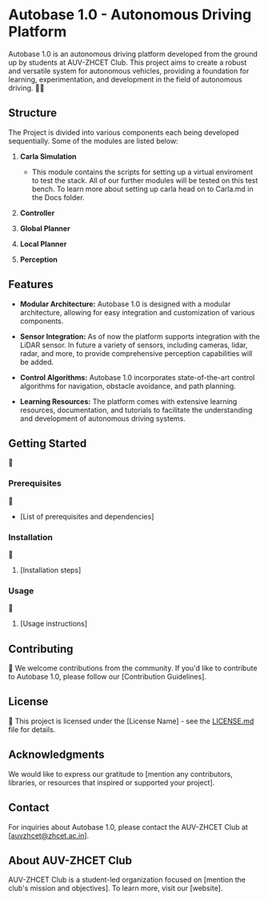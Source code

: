 # Autobase 1.0 - Autonomous Driving Platform

Autobase 1.0 is an autonomous driving platform developed from the ground up by students at AUV-ZHCET Club. This project aims to create a robust and versatile system for autonomous vehicles, providing a foundation for learning, experimentation, and development in the field of autonomous driving. :teacher:

## Structure
The Project is divided into various components each being developed sequentially. Some of the modules are listed below:

1. **Carla Simulation**
   * This module contains the scripts for setting up a virtual enviroment to test the stack. All of our further modules will be tested on this test bench. To learn more about setting up carla head on to Carla.md in the Docs folder. 

2. **Controller** 

3. **Global Planner**

4. **Local Planner**

5. **Perception**

## Features

- **Modular Architecture:** Autobase 1.0 is designed with a modular architecture, allowing for easy integration and customization of various components.
  
- **Sensor Integration:** As of now the platform supports integration with the LiDAR sensor. In future a variety of sensors, including cameras, lidar, radar, and more, to provide comprehensive perception capabilities will be added.

- **Control Algorithms:** Autobase 1.0 incorporates state-of-the-art control algorithms for navigation, obstacle avoidance, and path planning.

- **Learning Resources:** The platform comes with extensive learning resources, documentation, and tutorials to facilitate the understanding and development of autonomous driving systems.

## Getting Started
:construction:

### Prerequisites
:construction:
- [List of prerequisites and dependencies]

### Installation
:construction:
1. [Installation steps]

### Usage
:construction:

1. [Usage instructions]

## Contributing
:construction:
We welcome contributions from the community. If you'd like to contribute to Autobase 1.0, please follow our [Contribution Guidelines].

## License
:construction:
This project is licensed under the [License Name] - see the [LICENSE.md](LICENSE.md) file for details.

## Acknowledgments

We would like to express our gratitude to [mention any contributors, libraries, or resources that inspired or supported your project].

## Contact

For inquiries about Autobase 1.0, please contact the AUV-ZHCET Club at [auvzhcet@zhcet.ac.in].

## About AUV-ZHCET Club

AUV-ZHCET Club is a student-led organization focused on [mention the club's mission and objectives]. To learn more, visit our [website].


